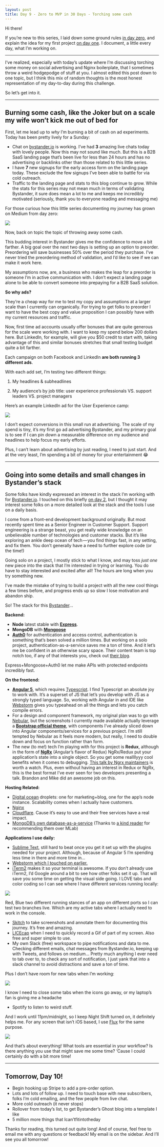 ```yaml
---
layout: post
title: Day 9 - Zero to MVP in 30 Days - Torching some cash
---
```


<div class="intro">
  Hi there!

  If you’re new to this series, I laid down some ground rules <a href="https://hackernoon.com/day-0-zero-to-mvp-in-30-days-31c83db6aadf">in day zero</a>, and explain the idea for my first project <a href="https://hackernoon.com/day-1-zero-to-mvp-in-30-days-idea-number-1-18536868e282">on day one</a>. I document, a little every day, what I’m working on.
</div>

-------------

I’ve realized, especially with today’s update where I’m discussing torching some money on social advertising and Nginx boilerplate, that I sometimes throw a weird hodgepodge of stuff at you. I almost edited this post down to one topic, but I think this mix of random thoughts is the most honest representation of my day-to-day during this challenge.

So let’s get into it.

-------------

## Burning some cash, like the Joker but on a scale my wife won’t kick me out of bed for

First, let me lead up to *why* I’m burning a bit of cash on ad experiments. Today has been pretty lively for a Sunday:

* Chat on [bystander.io](http://bystander.io) is working. I’ve had **3** amazing live chats today with lovely people. Now this may not sound like much. But this is a B2B SaaS landing page that’s been live for less than 24 hours and has no advertising or backlinks other than those related to this little series.
* I have **7** new signups for the early access form on the landing page today. These exclude the few signups I’ve been able to battle for via cold outreach.
* Traffic to the landing page and stats to this blog continue to grow. While the stats for this series may not mean much in terms of validating Bystander, it sure does mean a lot to me and keeps me incredibly motivated (seriously, thank you to everyone reading and messaging me)

For those curious how this little series documenting my journey has grown on Medium from day zero:

![](/static/images/mvp_day9/image_0.png)

Now, back on topic the topic of throwing away some cash.

This budding interest in Bystander gives me the confidence to move a bit farther. A big goal over the next two days is setting up an option to preorder. Preordering will save businesses 50% over the period they purchase. I’ve never tried the preordering method of validation, and I’d like to see if we can make it work here.

My assumptions now, are, a business who makes the leap for a preorder is someone I’m in active communication with. I don’t expect a landing page alone to be able to convert someone into prepaying for a B2B SaaS solution. 

**So why ads?**

They’re a cheap way for me to test my copy and assumptions at a larger scale than I currently can organically. For trying to get folks to preorder I want to have the best copy and value proposition I can possibly have with my current resources and traffic.

Now, first time ad accounts usually offer bonuses that are quite generous for the scale were working with. I want to keep my spend below 200 dollars here. But LinkedIn, for example, will give you $50 credit to start with, taking advantage of this and similar bonuses stretches that small testing budget quite a bit farther.

Each campaign on both Facebook and LinkedIn **are both running 3 different ads**.

With each add set, I’m testing two different things:

1. My headlines & subheadlines

2. My audience’s by job title: user experience professionals VS. support leaders VS. project managers

Here’s an example LinkedIn ad for the User Experience camp:

![](/static/images/mvp_day9/image_1.png)

I don’t expect conversions in this small run at advertising. The scale of my spend is tiny, it’s my first go ad advertising Bystander, and my primary goal is to see if I can pin down a measurable difference on my audience and headlines to help focus my early efforts. 

Plus, I can’t learn about advertising by just reading, I need to just start. And at the very least, I’m spending a bit of money for your entertainment 😂

----------------------

## Going into some details and small changes in Bystander’s stack

Some folks have kindly expressed an interest in the stack I’m working with for [Bystander.io](bystander.io). I touched on this briefly [on day 2](https://hackernoon.com/day-2-zero-to-mvp-in-30-days-beginning-validation-and-app-buildout-c70dddcf2d44), but I thought it may interest some folks on a more detailed look at the stack and the tools I use on a daily basis.

I come from a front-end development background originally. But most recently spent time as a Senior Engineer in Customer Support. Support engineering is a strange beast, you get really wide knowledge on an unbelievable number of technologies and customer stacks. But it’s like exploring an ankle deep ocean of tech — you find things fast, in any setting, and fix them. You don’t generally have a need to further explore code (or the time!)

Going solo on a project, I mostly stick to what I know, and may toss *just one* new piece into the stack that I’m interested in trying or learning. You do have to stay interested and excited after all! The hours are long when you try something new.

I’ve made the mistake of trying to build a project with all the new cool things a few times before, and progress ends up so slow I lose motivation and abandon ship.

So! The stack for this [Bystander](https://bystander.io/)...

**Backend:**

* **Node** latest stable with **[Express](https://expressjs.com/)**.
* **MongoDB** with **[Mongoose](http://mongoosejs.com/)**
* **[Auth0](http://auth0.com/)** for authentication and access control, authentication is something that’s been solved a million times. But working on a solo project, authentication-as-a-service saves me a ton of time. And it let’s me be confident in an otherwise scary space. Their content team is top notch too, if any of that interests you, check out [their blog](https://auth0.com/blog/).

Express+Mongoose+Auth0 let me make APIs with protected endpoints incredibly fast.

**On the frontend:**

* **[Angular 5](https://angular.io/)**, which requires [Typescript](https://www.typescriptlang.org/). I find Typescript an absolute joy to work with. It’s a superset of JS that let’s you develop with JS as a strongly typed language. So, working with Angular in and IDE like [Webstorm](https://www.jetbrains.com/webstorm/) gives you typeahead on all the things and lets you catch compile errors.
* For a design and component framework, my original plan was to go with [Nebular](http://akveo.com/ngx-admin/#/pages/dashboard), but the screenshots I currently made available actually leverage a **[Bootstrap official theme](https://themes.getbootstrap.com/products/dashboard)**, with components I’ve already sliced down into Angular components/services for a previous project. I’m still tempted by Nebular as it feels more modern, but really, I need to double down and focus on function rather than form.
* The new (to me!) tech I’m playing with for this project is **Redux**, although in the form of **[NgRx](https://github.com/ngrx/platform)** (Angular’s flavor of Redux) NgRx/Redux put your application’s state into a single object. So you get some reallllyyy cool benefits when it comes to debugging. [This talk by Ngrx maintainers](https://www.youtube.com/watch?v=cyaAhXHhxgk) is worth a watch. Plus, even without having an interest in Redux or NgRx, this is the best format I’ve ever seen for two developers presenting a talk. Brandon and Mike did an awesome job on this.

**Hosting Related:**

* [Digital ocean](http://digitalocean.com/) droplets: one for marketing+blog, one for the app’s node instance. Scalability comes when I actually have customers.
* [Nginx](https://nginx.org/en/)
* [Cloudflare](https://www.cloudflare.com/). Cause it’s easy to use and their free services have a real impact.
* [MongoDB’s own database-as-a-service](https://www.mongodb.com/cloud/atlas) (Thanks to [a kind reader](https://medium.com/@DaveThe0nly/looking-at-mlab-pricing-have-you-considered-mongo-atlas-https-www-mongodb-com-cloud-atlas-c029f92ff980) for recommending them over MLab)

**Applications I use daily:**

* [Sublime Text](https://www.sublimetext.com/), still hard to beat once you get it set up with the plugins needed for your project. Although, because of Angular 5 I’m spending less time in there and more time in…
* [Webstorm](http://webstorm.com/)[ which I touched on earlier.](http://webstorm.com/)
* [iTerm2](https://www.iterm2.com/) makes it so your terminal is awesome. If you don’t already use iTerm2, I’d Google around a bit to see how other folks set it up. That will save you some time on getting the visual side going. I LOVE tabs and color coding so I can see where I have different services running locally:

![](/static/images/mvp_day9/image_2.png)

Red, Blue two different running stances of an app on different ports so I can test two branches live. Which are my active tabs where I actually need to work in the console.

* [Skitch](https://evernote.com/products/skitch) to take screenshots and annotate them for documenting this journey. It’s free and amazing.
* [LICEcap](https://www.cockos.com/licecap/) when I need to quickly record a Gif of part of my screen. Also free and super simple to use.
* My own Slack (free) workspace to pipe notifications and data to me. Checking different emails, chat messages from Bystander.io, keeping up with Tweets, and follows on medium... Pretty much anything I ever need to tab over to, to check any sort of notification, I just yank that into a slack channel to avoid distractions and save a ton of time. 

Plus I don’t have room for new tabs when I’m working:

![](/static/images/mvp_day9/image_3.png)

I know I need to close some tabs when the icons go away, or my laptop’s fan is giving me a headache

* Spotify to listen to weird stuff.

And I work until 11pm/midnight, so I keep Night Shift turned on, it definitely helps me. For any screen that isn’t iOS based, I use [Flux](https://justgetflux.com/) for the same purpose.

![](/static/images/mvp_day9/image_4.png)

And that’s about everything! What tools are essential in your workflow? Is there anything you use that might save me some time? ‘Cause I could certainly do with a bit more time!

----------------------

## Tomorrow, Day 10!

* Begin hooking up Stripe to add a pre-order option.
* Lots and lots of follow up. I need to touch base with new subscribers, folks I’m cold emailing, and the few people from live chat.
* More cold outreach (it never stops)
* Rollover from today’s list, to get Bystander’s Ghost blog into a template I like
* 5 million more things that Ican’tfitintotheday

Thanks for reading, this turned out quite long! And of course, feel free to email me with any questions or feedback! My email is on the sidebar. And I’ll see you all tomorrow!

